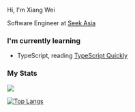 Hi, I'm Xiang Wei

Software Engineer at [Seek Asia](https://www.seekasia.com)

### I'm currently learning

- TypeScript, reading [TypeScript Quickly](https://www.manning.com/books/typescript-quickly)

### My Stats

<a href="https://stackoverflow.com/users/846053/xwlee"><img src="https://stackoverflow.com/users/flair/846053.png"></a>

[![Top Langs](https://github-readme-stats.vercel.app/api/top-langs/?username=xiangweilee)](https://stackoverflow.com/users/846053/xwlee?tab=profile)
